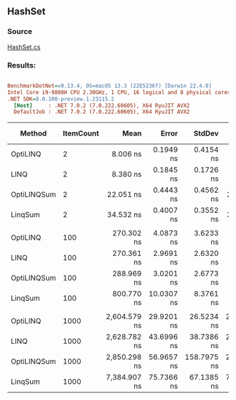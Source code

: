 ﻿## HashSet

### Source
[HashSet.cs](../../src/OptiLinq.Benchmark/HashSet.cs)

### Results:
``` ini

BenchmarkDotNet=v0.13.4, OS=macOS 13.3 (22E5236f) [Darwin 22.4.0]
Intel Core i9-9880H CPU 2.30GHz, 1 CPU, 16 logical and 8 physical cores
.NET SDK=8.0.100-preview.1.23115.2
  [Host]     : .NET 7.0.2 (7.0.222.60605), X64 RyuJIT AVX2
  DefaultJob : .NET 7.0.2 (7.0.222.60605), X64 RyuJIT AVX2


```
|      Method | ItemCount |         Mean |      Error |      StdDev |       Median |        Ratio | RatioSD |   Gen0 | Allocated | Alloc Ratio |
|------------ |---------- |-------------:|-----------:|------------:|-------------:|-------------:|--------:|-------:|----------:|------------:|
|    OptiLINQ |         2 |     8.006 ns |  0.1949 ns |   0.4154 ns |     7.893 ns | 1.01x faster |   0.07x |      - |         - |          NA |
|        LINQ |         2 |     8.380 ns |  0.1845 ns |   0.1726 ns |     8.330 ns |     baseline |         |      - |         - |          NA |
| OptiLINQSum |         2 |    22.051 ns |  0.4443 ns |   0.4562 ns |    21.978 ns | 2.63x slower |   0.09x | 0.0029 |      24 B |          NA |
|     LinqSum |         2 |    34.532 ns |  0.4007 ns |   0.3552 ns |    34.462 ns | 4.12x slower |   0.08x | 0.0048 |      40 B |          NA |
|             |           |              |            |             |              |              |         |        |           |             |
|    OptiLINQ |       100 |   270.302 ns |  4.0873 ns |   3.6233 ns |   269.891 ns | 1.00x faster |   0.01x |      - |         - |          NA |
|        LINQ |       100 |   270.361 ns |  2.9691 ns |   2.6320 ns |   270.346 ns |     baseline |         |      - |         - |          NA |
| OptiLINQSum |       100 |   288.969 ns |  3.0201 ns |   2.6773 ns |   289.582 ns | 1.07x slower |   0.01x | 0.0029 |      24 B |          NA |
|     LinqSum |       100 |   800.770 ns | 10.0307 ns |   8.3761 ns |   799.711 ns | 2.96x slower |   0.04x | 0.0048 |      40 B |          NA |
|             |           |              |            |             |              |              |         |        |           |             |
|    OptiLINQ |      1000 | 2,604.579 ns | 29.9201 ns |  26.5234 ns | 2,596.790 ns | 1.01x faster |   0.02x |      - |         - |          NA |
|        LINQ |      1000 | 2,628.782 ns | 43.6996 ns |  38.7386 ns | 2,612.967 ns |     baseline |         |      - |         - |          NA |
| OptiLINQSum |      1000 | 2,850.298 ns | 56.9657 ns | 158.7975 ns | 2,783.450 ns | 1.17x slower |   0.05x |      - |      24 B |          NA |
|     LinqSum |      1000 | 7,384.907 ns | 75.7366 ns |  67.1385 ns | 7,355.687 ns | 2.81x slower |   0.05x |      - |      40 B |          NA |
